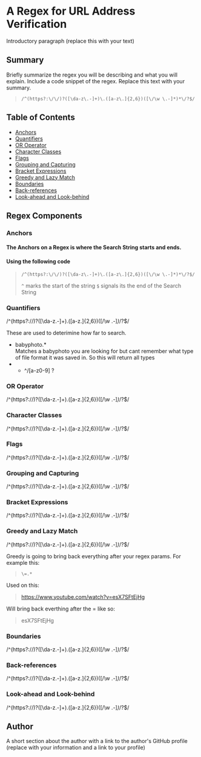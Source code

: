 # A Regex for URL Address Verification 

Introductory paragraph (replace this with your text)

## Summary

Briefly summarize the regex you will be describing and what you will explain. Include a code snippet of the regex. Replace this text with your summary.

>``/^(https?:\/\/)?([\da-z\.-]+)\.([a-z\.]{2,6})([\/\w \.-]*)*\/?$/``

## Table of Contents

- [Anchors](#anchors)
- [Quantifiers](#quantifiers)
- [OR Operator](#or-operator)
- [Character Classes](#character-classes)
- [Flags](#flags)
- [Grouping and Capturing](#grouping-and-capturing)
- [Bracket Expressions](#bracket-expressions)
- [Greedy and Lazy Match](#greedy-and-lazy-match)
- [Boundaries](#boundaries)
- [Back-references](#back-references)
- [Look-ahead and Look-behind](#look-ahead-and-look-behind)

## Regex Components

### Anchors
#### The Anchors on a Regex is where the Search String starts and ends.  
#### Using the following code
> ``/^(https?:\/\/)?([\da-z\.-]+)\.([a-z\.]{2,6})([\/\w \.-]*)*\/?$/``
>
>  ``^`` marks the start of the string                          ``$`` signals its the end of the Search String



### Quantifiers


/^(https?:\/\/)?([\da-z\.-]+)\.([a-z\.]{2,6})([\/\w \.-]*)*\/?$/

   These are used to deterimine how far to search.

- babyphoto.*  
  Matches a babyphoto you are looking for but cant remember what type of file format it was saved in. So this will return all types
-  + ^/[a-z0-9]
?
### OR Operator

/^(https?:\/\/)?([\da-z\.-]+)\.([a-z\.]{2,6})([\/\w \.-]*)*\/?$/

### Character Classes

/^(https?:\/\/)?([\da-z\.-]+)\.([a-z\.]{2,6})([\/\w \.-]*)*\/?$/

### Flags

/^(https?:\/\/)?([\da-z\.-]+)\.([a-z\.]{2,6})([\/\w \.-]*)*\/?$/

### Grouping and Capturing

/^(https?:\/\/)?([\da-z\.-]+)\.([a-z\.]{2,6})([\/\w \.-]*)*\/?$/

### Bracket Expressions

/^(https?:\/\/)?([\da-z\.-]+)\.([a-z\.]{2,6})([\/\w \.-]*)*\/?$/

### Greedy and Lazy Match

/^(https?:\/\/)?([\da-z\.-]+)\.([a-z\.]{2,6})([\/\w \.-]*)*\/?$/

   Greedy is going to bring back everything after your regex params.
   For example this: 

   >   ``\=.*`` 

   Used on this:

   >https://www.youtube.com/watch?v=esX7SFtEjHg

   Will bring back everthing after the = like so:

   >esX7SFtEjHg


### Boundaries

/^(https?:\/\/)?([\da-z\.-]+)\.([a-z\.]{2,6})([\/\w \.-]*)*\/?$/

### Back-references

/^(https?:\/\/)?([\da-z\.-]+)\.([a-z\.]{2,6})([\/\w \.-]*)*\/?$/

### Look-ahead and Look-behind

/^(https?:\/\/)?([\da-z\.-]+)\.([a-z\.]{2,6})([\/\w \.-]*)*\/?$/

## Author

A short section about the author with a link to the author's GitHub profile (replace with your information and a link to your profile)
